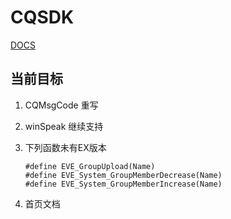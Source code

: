 # CQSDK
[DOCS](https://mikupy2001.github.io/CQSDK/DOCS/index.html "DOCS")


## 当前目标

1. CQMsgCode 重写

2. winSpeak 继续支持

3. 下列函数未有EX版本
    ```
    #define	EVE_GroupUpload(Name)
    #define	EVE_System_GroupMemberDecrease(Name)
    #define	EVE_System_GroupMemberIncrease(Name)
    ```

4. 首页文档
